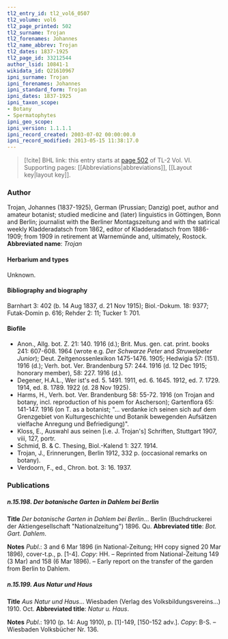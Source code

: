 ```yaml
---
tl2_entry_id: tl2_vol6_0507
tl2_volume: vol6
tl2_page_printed: 502
tl2_surname: Trojan
tl2_forenames: Johannes
tl2_name_abbrev: Trojan
tl2_dates: 1837-1925
tl2_page_id: 33212544
author_lsid: 10841-1
wikidata_id: Q21610967
ipni_surname: Trojan
ipni_forenames: Johannes
ipni_standard_form: Trojan
ipni_dates: 1837-1925
ipni_taxon_scope: 
- Botany
- Spermatophytes
ipni_geo_scope: 
ipni_version: 1.1.1.1
ipni_record_created: 2003-07-02 00:00:00.0
ipni_record_modified: 2013-05-15 11:38:17.0
---
```



> [!cite] BHL link: this entry starts at [page 502](https://www.biodiversitylibrary.org/page/33212544) of TL-2 Vol. VI.
> Supporting pages: [[Abbreviations|abbreviations]], [[Layout key|layout key]].

### Author

Trojan, Johannes (1837-1925), German (Prussian; Danzig) poet, author and amateur botanist; studied medicine and (later) linguistics in Göttingen, Bonn and Berlin; journalist with the Berliner Montagszeitung and with the satirical weekly Kladderadatsch from 1862, editor of Kladderadatsch from 1886-1909; from 1909 in retirement at Warnemünde and, ultimately, Rostock. 
**Abbreviated name**: *Trojan*

#### Herbarium and types

Unknown.

#### Bibliography and biography

Barnhart 3: 402 (b. 14 Aug 1837, d. 21 Nov 1915); Biol.-Dokum. 18: 9377; Futak-Domin p. 616; Rehder 2: 11; Tucker 1: 701.

#### Biofile

- Anon., Allg. bot. Z. 21: 140. 1916 (d.); Brit. Mus. gen. cat. print. books 241: 607-608. 1964 (wrote e.g. *Der Schwarze Peter* and *Struwelpeter Junior*); Deut. Zeitgenossenlexikon 1475-1476. 1905; Hedwigia 57: (151). 1916 (d.); Verh. bot. Ver. Brandenburg 57: 244. 1916 (d. 12 Dec 1915; honorary member), 58: 227. 1916 (d.).
- Degener, H.A.L., Wer ist's ed. 5. 1491. 1911, ed. 6. 1645. 1912, ed. 7. 1729. 1914, ed. 8. 1789. 1922 (d. 28 Nov 1925).
- Harms, H., Verh. bot. Ver. Brandenburg 58: 55-72. 1916 (on Trojan and botany, incl. reproduction of his poem for Ascherson); Gartenflora 65: 141-147. 1916 (on T. as a botanist; "... verdanke ich seinen sich auf dem Grenzgebiet von Kulturgeschichte und Botanik bewegenden Aufsätzen vielfache Anregung und Befriedigung)".
- Kloss, E., Auswahl aus seinen \[i.e. J. Trojan's\] Schriften, Stuttgart 1907, viii, 127, portr.
- Schmid, B. & C. Thesing, Biol.-Kalend 1: 327. 1914.
- Trojan, J., Erinnerungen, Berlin 1912, 332 p. (occasional remarks on botany).
- Verdoorn, F., ed., Chron. bot. 3: 16. 1937.

### Publications

##### n.15.198. Der botanische Garten in Dahlem bei Berlin

**Title**
*Der botanische Garten in Dahlem bei Berlin*... Berlin (Buchdruckerei der Aktiengesellschaft "Nationalzeitung") 1896. Qu.
**Abbreviated title**: *Bot. Gart. Dahlem*.

**Notes**
*Publ*.: 3 and 6 Mar 1896 (in National-Zeitung; HH copy signed 20 Mar 1896), cover-t.p., p. \[1-4\]. *Copy*: HH. – Reprinted from National-Zeitung 149 (3 Mar) and 158 (6 Mar 1896). – Early report on the transfer of the garden from Berlin to Dahlem.

##### n.15.199. Aus Natur und Haus

**Title**
*Aus Natur und Haus*... Wiesbaden (Verlag des Volksbildungsvereins...) 1910. Oct.
**Abbreviated title**: *Natur u. Haus*.

**Notes**
*Publ*.: 1910 (p. 14: Aug 1910), p. \[1\]-149, \[150-152 adv.\]. *Copy*: B-S. – Wiesbaden Volksbücher Nr. 136.

